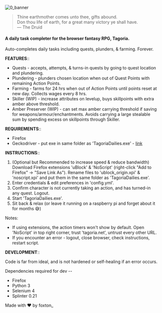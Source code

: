 ![0_banner](https://github.com/user-attachments/assets/ff8c098e-a8b8-414c-9717-8b60a99b7a65)
> Thine earthmother comes unto thee, gifts abound.  
> Don thou life of earth, for a great many victory ye shall have.  
> — The Druid  

#### A daily task completer for the browser fantasy RPG, Tagoria.

Auto-completes daily tasks including quests, plunders, & farming. Forever.

**FEATURES**::
- Quests - accepts, attempts, & turns-in quests by going to quest location and plundering.
- Plundering - plunders chosen location when out of Quest Points with remaining Action Points.
- Farming - farms for 24 hrs when out of Action Points until points reset at new day. Collects wages every 8 hrs.
- Skiller (WIP) - increase attributes on levelup, buys skillpoints with extra amber above threshold.
- Amber Preserver (WIP) - can set max amber carrying threshold if saving for weapons/armour/enchantments. Avoids carrying a large stealable sum by spending excess on skillpoints through Skiller.


**REQUIREMENTS**::
- Firefox
- Geckodriver - put exe in same folder as 'TagoriaDailies.exe' - [link](https://github.com/mozilla/geckodriver/releases "GitHub")


**INSTRUCTIONS**::
1. (Optional but Recommended to increase speed & reduce bandwidth) Download Firefox extensions 'uBlock' & 'NoScript' (right-click "Add to Firefox" -> "Save Link As"). Rename files to 'ublock_origin.xpi' & 'noscript.xpi' and put them in the same folder as 'TagoriaDailies.exe'.
2. Enter credentials & edit preferences in 'config.yml'.
3. Confirm character is not currently taking an action, and has turned-in any quest. Logout.
4. Start 'TagoriaDailies.exe'.
5. Sit back & relax (or leave it running on a raspberry pi and forget about it for months 😅)

Notes:
- If using extensions, the action timers won't show by default. Open 'NoScript' in top right corner, trust 'tagoria.net', untrust every other URL.
- If you encounter an error - logout, close browser, check instructions, restart script.


**DEVELOPMENT**::

Code is far from ideal, and is not hardened or self-healing if an error occurs.

Dependencies required for dev --
- Firefox
- Python 3
- Selenium 4
- Splinter 0.21


Made with ❤️ by foxton_
